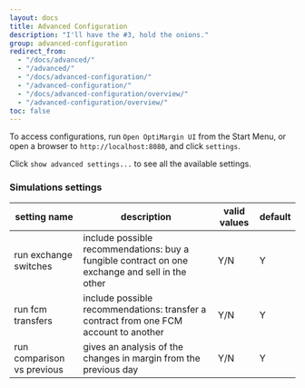 ```yaml
---
layout: docs
title: Advanced Configuration
description: "I'll have the #3, hold the onions."
group: advanced-configuration
redirect_from:
  - "/docs/advanced/"
  - "/advanced/"
  - "/docs/advanced-configuration/"
  - "/advanced-configuration/"
  - "/docs/advanced-configuration/overview/"
  - "/advanced-configuration/overview/"
toc: false
---
```


To access configurations, run `Open OptiMargin UI` from the Start Menu, or open a browser to `http://localhost:8080`, and click `settings`.

Click `show advanced settings...` to see all the available settings.

### Simulations settings

| setting name | description | valid values | default |
|----------------------------|----------------------------------------------------------------------------------------------------------------|-----------------|----------|
| run exchange switches | include possible recommendations: buy a fungible contract on one exchange and sell in the other | Y/N | Y |
| run fcm transfers | include possible recommendations: transfer a contract from one FCM account to another | Y/N | Y |
| run comparison vs previous | gives an analysis of the changes in margin from the previous day | Y/N | Y |